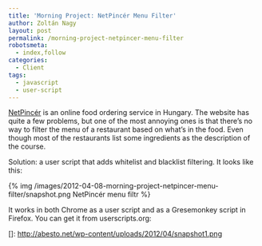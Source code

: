 ```yaml
---
title: 'Morning Project: NetPincér Menu Filter'
author: Zoltán Nagy
layout: post
permalink: /morning-project-netpincer-menu-filter
robotsmeta:
  - index,follow
categories:
  - Client
tags:
  - javascript
  - user-script
---
```

[NetPincér][1] is an online food ordering service in Hungary. The website has quite a few problems, but one of the most annoying ones is that there’s no way to filter the menu of a restaurant based on what’s in the food. Even though most of the restaurants list some ingredients as the description of the course.

 [1]: http://www.netpincer.hu

Solution: a user script that adds whitelist and blacklist filtering. It looks like this:

{% img /images/2012-04-08-morning-project-netpincer-menu-filter/snapshot.png NetPincér menu filtr %}

It works in both Chrome as a user script and as a Gresemonkey script in Firefox. You can get it from userscripts.org:

 []: http://abesto.net/wp-content/uploads/2012/04/snapshot1.png
